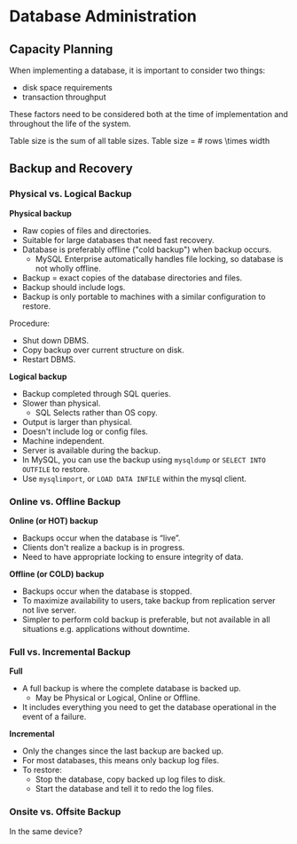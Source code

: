 # **Database Administration**

## **Capacity Planning**

When implementing a database, it is important to consider two things:

- disk space requirements
- transaction throughput

These factors need to be considered both at the time of implementation and throughout the life of the system.

Table size is the sum of all table sizes. Table size = \# rows \times width

## **Backup and Recovery**

### **Physical vs. Logical Backup**

**Physical backup**

- Raw copies of files and directories.
- Suitable for large databases that need fast recovery.
- Database is preferably offline ("cold backup") when backup occurs.
  - MySQL Enterprise automatically handles file locking, so database is not wholly offline.
- Backup = exact copies of the database directories and files.
- Backup should include logs.
- Backup is only portable to machines with a similar configuration to restore.

Procedure:

- Shut down DBMS.
- Copy backup over current structure on disk.
- Restart DBMS.

**Logical backup**

- Backup completed through SQL queries.
- Slower than physical.
  - SQL Selects rather than OS copy.
- Output is larger than physical.
- Doesn't include log or config files.
- Machine independent.
- Server is available during the backup.
- In MySQL, you can use the backup using `mysqldump` or `SELECT INTO OUTFILE` to restore.
- Use `mysqlimport`, or `LOAD DATA INFILE` within the mysql client.

### **Online vs. Offline Backup**

**Online (or HOT) backup**

- Backups occur when the database is “live”.
- Clients don't realize a backup is in progress.
- Need to have appropriate locking to ensure integrity of data.

**Offline (or COLD) backup**

- Backups occur when the database is stopped.
- To maximize availability to users, take backup from replication server not live server.
- Simpler to perform cold backup is preferable, but not available in all situations e.g. applications without downtime.

### **Full vs. Incremental Backup**

**Full**

- A full backup is where the complete database is backed up.
  - May be Physical or Logical, Online or Offline.
- It includes everything you need to get the database operational in the event of a failure.

**Incremental**

- Only the changes since the last backup are backed up.
- For most databases, this means only backup log files.
- To restore:
  - Stop the database, copy backed up log files to disk.
  - Start the database and tell it to redo the log files.

### **Onsite vs. Offsite Backup**

In the same device?

